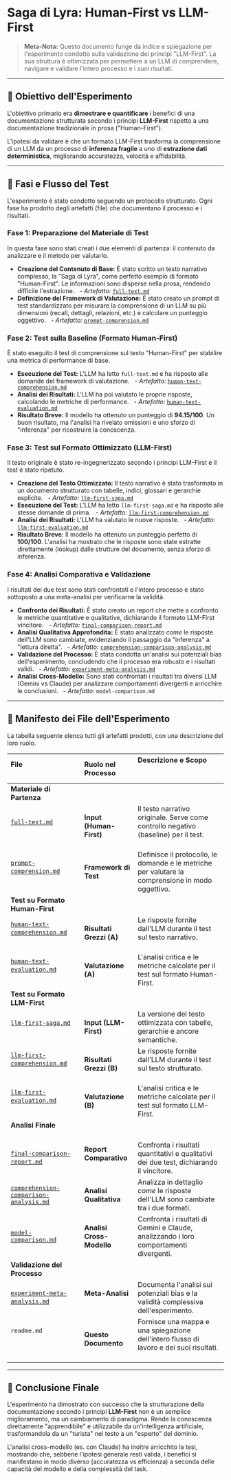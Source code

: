 # Saga di Lyra: Human-First vs LLM-First

> **Meta-Nota:** Questo documento funge da indice e spiegazione per l'esperimento condotto sulla validazione dei principi "LLM-First". La sua struttura è ottimizzata per permettere a un LLM di comprendere, navigare e validare l'intero processo e i suoi risultati.

---

## 🎯 Obiettivo dell'Esperimento

L'obiettivo primario era **dimostrare e quantificare** i benefici di una documentazione strutturata secondo i principi **LLM-First** rispetto a una documentazione tradizionale in prosa ("Human-First").

L'ipotesi da validare è che un formato LLM-First trasforma la comprensione di un LLM da un processo di **inferenza fragile** a uno di **estrazione dati deterministica**, migliorando accuratezza, velocità e affidabilità.

---

## 🔬 Fasi e Flusso del Test

L'esperimento è stato condotto seguendo un protocollo strutturato. Ogni fase ha prodotto degli artefatti (file) che documentano il processo e i risultati.

### Fase 1: Preparazione del Materiale di Test

In questa fase sono stati creati i due elementi di partenza: il contenuto da analizzare e il metodo per valutarlo.

- **Creazione del Contenuto di Base:** È stato scritto un testo narrativo complesso, la "Saga di Lyra", come perfetto esempio di formato "Human-First". Le informazioni sono disperse nella prosa, rendendo difficile l'estrazione.
    - _Artefatto:_ [`full-text.md`](./full-text.md)
- **Definizione del Framework di Valutazione:** È stato creato un prompt di test standardizzato per misurare la comprensione di un LLM su più dimensioni (recall, dettagli, relazioni, etc.) e calcolare un punteggio oggettivo.
    - _Artefatto:_ [`prompt-comprension.md`](./prompt-comprension.md)

### Fase 2: Test sulla Baseline (Formato Human-First)

È stato eseguito il test di comprensione sul testo "Human-First" per stabilire una metrica di performance di base.

- **Esecuzione del Test:** L'LLM ha letto `full-text.md` e ha risposto alle domande del framework di valutazione.
    - _Artefatto:_ [`human-text-comprehension.md`](./human-text-comprehension.md)
- **Analisi dei Risultati:** L'LLM ha poi valutato le proprie risposte, calcolando le metriche di performance.
    - _Artefatto:_ [`human-text-evaluation.md`](./human-text-evaluation.md)
- **Risultato Breve:** Il modello ha ottenuto un punteggio di **94.15/100**. Un buon risultato, ma l'analisi ha rivelato omissioni e uno sforzo di "inferenza" per ricostruire la conoscenza.

### Fase 3: Test sul Formato Ottimizzato (LLM-First)

Il testo originale è stato re-ingegnerizzato secondo i principi LLM-First e il test è stato ripetuto.

- **Creazione del Testo Ottimizzato:** Il testo narrativo è stato trasformato in un documento strutturato con tabelle, indici, glossari e gerarchie esplicite.
    - _Artefatto:_ [`llm-first-saga.md`](./llm-first-saga.md)
- **Esecuzione del Test:** L'LLM ha letto `llm-first-saga.md` e ha risposto alle stesse domande di prima.
    - _Artefatto:_ [`llm-first-comprehension.md`](./llm-first-comprehension.md)
- **Analisi dei Risultati:** L'LLM ha valutato le nuove risposte.
    - _Artefatto:_ [`llm-first-evaluation.md`](./llm-first-evaluation.md)
- **Risultato Breve:** Il modello ha ottenuto un punteggio perfetto di **100/100**. L'analisi ha mostrato che le risposte sono state estratte direttamente (lookup) dalle strutture del documento, senza sforzo di inferenza.

### Fase 4: Analisi Comparativa e Validazione

I risultati dei due test sono stati confrontati e l'intero processo è stato sottoposto a una meta-analisi per verificarne la validità.

- **Confronto dei Risultati:** È stato creato un report che mette a confronto le metriche quantitative e qualitative, dichiarando il formato LLM-First vincitore.
    - _Artefatto:_ [`final-comparison-report.md`](./final-comparison-report.md)
- **Analisi Qualitativa Approfondita:** È stato analizzato _come_ le risposte dell'LLM sono cambiate, evidenziando il passaggio da "inferenza" a "lettura diretta".
    - _Artefatto:_ [`comprehension-comparison-analysis.md`](./comprehension-comparison-analysis.md)
- **Validazione del Processo:** È stata condotta un'analisi sui potenziali bias dell'esperimento, concludendo che il processo era robusto e i risultati validi.
    - _Artefatto:_ [`experiment-meta-analysis.md`](./experiment-meta-analysis.md)
- **Analisi Cross-Modello:** Sono stati confrontati i risultati tra diversi LLM (Gemini vs Claude) per analizzare comportamenti divergenti e arricchire le conclusioni.
    - _Artefatto:_ `model-comparison.md`

---

## 📂 Manifesto dei File dell'Esperimento

La tabella seguente elenca tutti gli artefatti prodotti, con una descrizione del loro ruolo.

| File                                                                             | Ruolo nel Processo        | Descrizione e Scopo                                                                                |
| :------------------------------------------------------------------------------- | :------------------------ | :------------------------------------------------------------------------------------------------- |
| **Materiale di Partenza**                                                        |
| [`full-text.md`](./full-text.md)                                                 | **Input (Human-First)**   | Il testo narrativo originale. Serve come controllo negativo (baseline) per il test.                |
| [`prompt-comprension.md`](./prompt-comprension.md)                               | **Framework di Test**     | Definisce il protocollo, le domande e le metriche per valutare la comprensione in modo oggettivo.  |
| **Test su Formato Human-First**                                                  |
| [`human-text-comprehension.md`](./human-text-comprehension.md)                   | **Risultati Grezzi (A)**  | Le risposte fornite dall'LLM durante il test sul testo narrativo.                                  |
| [`human-text-evaluation.md`](./human-text-evaluation.md)                         | **Valutazione (A)**       | L'analisi critica e le metriche calcolate per il test sul formato Human-First.                     |
| **Test su Formato LLM-First**                                                    |
| [`llm-first-saga.md`](./llm-first-saga.md)                                       | **Input (LLM-First)**     | La versione del testo ottimizzata con tabelle, gerarchie e ancore semantiche.                      |
| [`llm-first-comprehension.md`](./llm-first-comprehension.md)                     | **Risultati Grezzi (B)**  | Le risposte fornite dall'LLM durante il test sul testo strutturato.                                |
| [`llm-first-evaluation.md`](./llm-first-evaluation.md)                           | **Valutazione (B)**       | L'analisi critica e le metriche calcolate per il test sul formato LLM-First.                       |
| **Analisi Finale**                                                               |
| [`final-comparison-report.md`](./final-comparison-report.md)                     | **Report Comparativo**    | Confronta i risultati quantitativi e qualitativi dei due test, dichiarando il vincitore.           |
| [`comprehension-comparison-analysis.md`](./comprehension-comparison-analysis.md) | **Analisi Qualitativa**   | Analizza in dettaglio _come_ le risposte dell'LLM sono cambiate tra i due formati.                 |
| [`model-comparison.md`](./model-comparison.md)                                   | **Analisi Cross-Modello** | Confronta i risultati di Gemini e Claude, analizzando i loro comportamenti divergenti.             |
| **Validazione del Processo**                                                     |
| [`experiment-meta-analysis.md`](./experiment-meta-analysis.md)                   | **Meta-Analisi**          | Documenta l'analisi sui potenziali bias e la validità complessiva dell'esperimento.                |
| `readme.md`                                                                      | **Questo Documento**      | Fornisce una mappa e una spiegazione dell'intero flusso di lavoro e dei suoi risultati.            |

---

## 🏁 Conclusione Finale

L'esperimento ha dimostrato con successo che la strutturazione della documentazione secondo i principi **LLM-First** non è un semplice miglioramento, ma un cambiamento di paradigma. Rende la conoscenza direttamente "apprendibile" e utilizzabile da un'intelligenza artificiale, trasformandola da un "turista" nel testo a un "esperto" del dominio.

L'analisi cross-modello (es. con Claude) ha inoltre arricchito la tesi, mostrando che, sebbene l'ipotesi generale resti valida, i benefici si manifestano in modo diverso (accuratezza vs efficienza) a seconda delle capacità del modello e della complessità del task.
